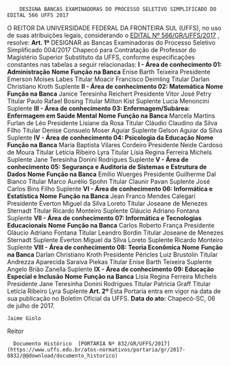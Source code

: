         DESIGNA BANCAS EXAMINADORAS DO PROCESSO SELETIVO SIMPLIFICADO DO EDITAL 566 UFFS 2017  

 O REITOR DA UNIVERSIDADE FEDERAL DA FRONTEIRA SUL (UFFS), no uso de suas atribuições legais, considerando o [EDITAL Nº 566/GR/UFFS/2017](https://www.uffs.edu.br/atos-normativos/edital/gr/2017-0566)  , resolve:   **Art. 1º** DESIGNAR as Bancas Examinadoras do Processo Seletivo Simplificado 004/2017 Chapecó para Contratação de Professor do Magistério Superior Substituto da UFFS, conforme especificações constantes nas tabelas a seguir relacionadas: **I - Área de conhecimento 01: Administração**      **Nome**    **Função na Banca**      Enise Barth Teixeira   Presidente     Emerson Moises Labes   Titular     Moacir Francisco Deimling   Titular     Darlan Christiano Kroth   Suplente     **II - Área de conhecimento 02: Matemática**      **Nome**    **Função na Banca**      Janice Teresinha Reichert   Presidente     Vitor José Petry   Titular     Paulo Rafael Bosing   Titular     Milton Kist   Suplente     Lucia Menoncini   Suplente     **III - Área de conhecimento 03: Enfermagem/Subárea: Enfermagem em Saúde Mental**      **Nome**    **Função na Banca**      Marcela Martins Furlan de Léo   Presidente     Lisiane da Rosa   Titular     Cláudio Claudino da Silva Filho   Titular     Denise Consuelo Moser Aguiar   Suplente     Gelson Aguiar da Silva   Suplente     **IV - Área de conhecimento 04: Psicologia da Educação**      **Nome**    **Função na Banca**      Maria Baptista Vilares Cordeiro   Presidente     Neide Cardoso de Moura   Titular     Letícia Ribeiro Lyra   Titular     Lísia Regina Ferreira Michels   Suplente     Jane Teresinha Donini Rodrigues   Suplente     **V - Área de conhecimento 05: Segurança e Auditoria de Sistemas e Estrutura de Dados**      **Nome**    **Função na Banca**      Emílio Wuerges   Presidente     Guilherme Dal Bianco   Titular     Marco Aurélio Spohn   Titular     Claunir Pavan   Suplente     José Carlos Bins Filho   Suplente     **VI - Área de conhecimento 06: Informática e Estatística**      **Nome**    **Função na Banca**      Jean Franco Mendes Calegari   Presidente     Éverton Miguel da Silva Loreto   Titular     Joseane de Menezes Sternadt   Titular     Ricardo Monteiro   Suplente     Gláucio Adriano Fontana   Suplente      **VII - Área de conhecimento 07: Informática e Tecnologias Educacionais**      **Nome**    **Função na Banca**      Carlos Roberto França   Presidente     Gláucio Adriano Fontana   Titular     Leandro Bordin   Titular     Joseane de Menezes Sternadt   Suplente     Éverton Miguel da Silva Loreto   Suplente     Ricardo Monteiro   Suplente     **VIII - Área de conhecimento 08: Teoria Econômica**      **Nome**    **Função na Banca**      Darlan Christiano Kroth   Presidente     Péricles Luiz Brustolin   Titular     Andrezza Aparecida Saraiva Piekas   Titular     Enise Barth Teixeira   Suplente     Angelo Brião Zanella   Suplente     **IX - Área de conhecimento 09: Educação Especial e Inclusão**      **Nome**    **Função na Banca**      Lísia Regina Ferreira Michels   Presidente     Jane Teresinha Donini Rodrigues   Titular     Patricia Graff   Titular     Letícia Ribeiro Lyra   Suplente       **Art. 2º** Esta Portaria entra em vigor na data de sua publicação no Boletim Oficial da UFFS.      **Data do ato:** Chapecó-SC, 06 de julho de 2017.   
 

    Jaime Giolo   
 Reitor 

      Documento Histórico  [PORTARIA Nº 832/GR/UFFS/2017](https://www.uffs.edu.br/atos-normativos/portaria/gr/2017-0832/@@download/documento_historico)     
      